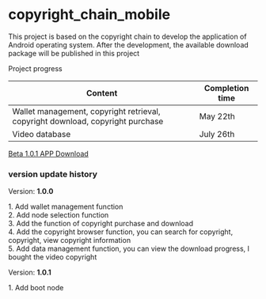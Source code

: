 # copyright_chain_mobile


This project is based on the copyright chain to develop the application of Android operating system. After the development, the available download package will be published in this project


Project progress

Content | Completion time
------------ | -------------
Wallet management, copyright retrieval, copyright download, copyright purchase | May 22th
Video database | July 26th

<a href="http://d.6boat.com/rduf">Beta 1.0.1 APP Download</a>


<H3 id="download"> version update history</h3>
<p>Version: <strong> 1.0.0 </strong></p>
<p>
1. Add wallet management function<br/>
2. Add node selection function<br/>
3. Add the function of copyright purchase and download<br/>
4. Add the copyright browser function, you can search for copyright, copyright, view copyright information<br/>
5. Add data management function, you can view the download progress, I bought the video copyright<br/>
</p>

<p>Version: <strong> 1.0.1 </strong></p>
<p>
1. Add boot node<br/>
</p>

